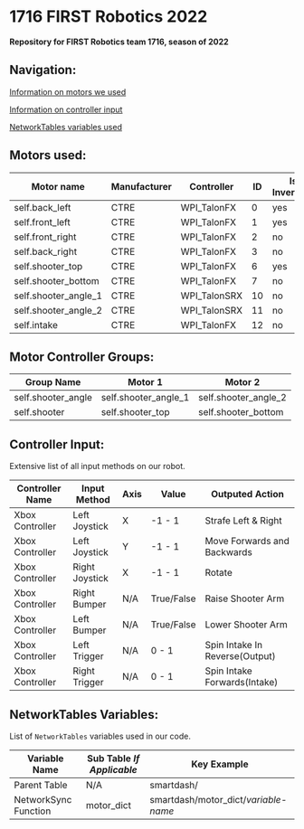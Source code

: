 # 1716 FIRST Robotics 2022

**Repository for FIRST Robotics team 1716, season of 2022**
## Navigation:
[Information on motors we used](#motors-used)

[Information on controller input](#controller-functions)

[NetworkTables variables used](#networktables-variables)

## Motors used:
|Motor name|Manufacturer|Controller|ID|Is Inverted?|
|-|-|-|-|-|
|self.back_left|CTRE|WPI_TalonFX|0|yes|
|self.front_left|CTRE|WPI_TalonFX|1|yes|
|self.front_right|CTRE|WPI_TalonFX|2|no|
|self.back_right|CTRE|WPI_TalonFX|3|no|
|self.shooter_top|CTRE|WPI_TalonFX|6|yes|
|self.shooter_bottom|CTRE|WPI_TalonFX|7|no|
|self.shooter_angle_1|CTRE|WPI_TalonSRX|10|no|
|self.shooter_angle_2|CTRE|WPI_TalonSRX|11|no|
|self.intake|CTRE|WPI_TalonFX|12|no|

## Motor Controller Groups:
|Group Name|Motor 1|Motor 2|
|-|-|-|
|self.shooter_angle|self.shooter_angle_1|self.shooter_angle_2|
|self.shooter|self.shooter_top|self.shooter_bottom|

## Controller Input:

Extensive list of all input methods on our robot.

|Controller Name|Input Method|Axis|Value|Outputed Action|
|-|-|-|-|-|
|Xbox Controller|Left Joystick|X|-1 - 1|Strafe Left & Right|
|Xbox Controller|Left Joystick|Y|-1 - 1|Move Forwards and Backwards|
|Xbox Controller|Right Joystick|X| -1 - 1|Rotate|
|Xbox Controller|Right Bumper|N/A|True/False|Raise Shooter Arm|
|Xbox Controller|Left Bumper|N/A|True/False|Lower Shooter Arm|
|Xbox Controller|Left Trigger|N/A|0 - 1|Spin Intake In Reverse(Output)|
|Xbox Controller|Right Trigger|N/A|0 - 1|Spin Intake Forwards(Intake)|

## NetworkTables Variables:

List of `NetworkTables` variables used in our code.

|Variable Name|Sub Table _If Applicable_|Key Example|
|-|-|-|
|Parent Table|N/A|smartdash/|
|NetworkSync Function|motor_dict|smartdash/motor_dict/_variable-name_|
